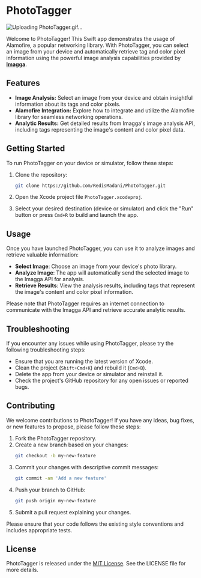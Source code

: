 # PhotoTagger

![Uploading PhotoTagger.gif…]()

Welcome to PhotoTagger! This Swift app demonstrates the usage of Alamofire, a popular networking library. With PhotoTagger, you can select an image from your device and automatically retrieve tag and color pixel information using the powerful image analysis capabilities provided by **[Imagga](https://imagga.com/)**.

## Features

- **Image Analysis:** Select an image from your device and obtain insightful information about its tags and color pixels.
- **Alamofire Integration:** Explore how to integrate and utilize the Alamofire library for seamless networking operations.
- **Analytic Results:** Get detailed results from Imagga's image analysis API, including tags representing the image's content and color pixel data.

## Getting Started


To run PhotoTagger on your device or simulator, follow these steps:

1. Clone the repository:
   ```bash
   git clone https://github.com/RedisMadani/PhotoTagger.git
   ```

2. Open the Xcode project file `PhotoTagger.xcodeproj`.

3. Select your desired destination (device or simulator) and click the "Run" button or press `Cmd+R` to build and launch the app.

## Usage

Once you have launched PhotoTagger, you can use it to analyze images and retrieve valuable information:

- **Select Image**: Choose an image from your device's photo library.
- **Analyze Image**: The app will automatically send the selected image to the Imagga API for analysis.
- **Retrieve Results**: View the analysis results, including tags that represent the image's content and color pixel information.

Please note that PhotoTagger requires an internet connection to communicate with the Imagga API and retrieve accurate analytic results.

## Troubleshooting

If you encounter any issues while using PhotoTagger, please try the following troubleshooting steps:

- Ensure that you are running the latest version of Xcode.
- Clean the project (`Shift+Cmd+K`) and rebuild it (`Cmd+B`).
- Delete the app from your device or simulator and reinstall it.
- Check the project's GitHub repository for any open issues or reported bugs.

## Contributing

We welcome contributions to PhotoTagger! If you have any ideas, bug fixes, or new features to propose, please follow these steps:

1. Fork the PhotoTagger repository.
2. Create a new branch based on your changes:
   ```bash
   git checkout -b my-new-feature
   ```
3. Commit your changes with descriptive commit messages:
   ```bash
   git commit -am 'Add a new feature'
   ```
4. Push your branch to GitHub:
   ```bash
   git push origin my-new-feature
   ```
5. Submit a pull request explaining your changes.

Please ensure that your code follows the existing style conventions and includes appropriate tests.

## License

PhotoTagger is released under the [MIT License](https://opensource.org/licenses/MIT). See the LICENSE file for more details.
